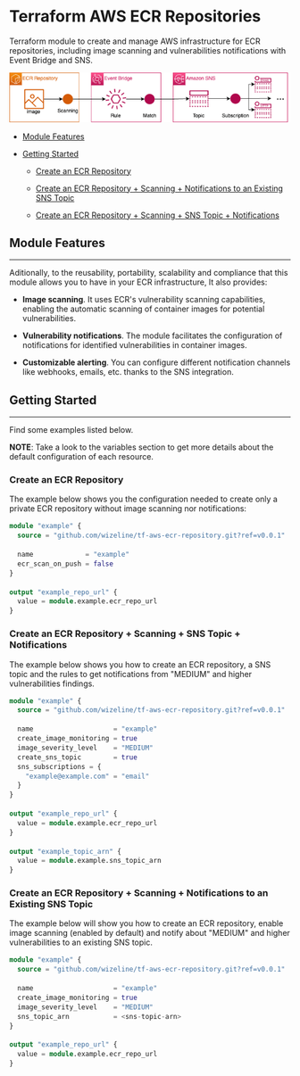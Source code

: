 # Terraform AWS ECR Repositories

Terraform module to create and manage AWS infrastructure for ECR repositories, including image scanning and vulnerabilities notifications with Event Bridge and SNS.

![](./docs/img/tf_aws_ecr_repositories.png)

* [Module Features](#module-features)

* [Getting Started](#getting-started)

    * [Create an ECR Repository](#create-an-ecr-repository)

    * [Create an ECR Repository + Scanning + Notifications to an Existing SNS Topic](#create-an-ecr-repository--scanning--notifications-to-an-existing-sns-topic)

    * [Create an ECR Repository + Scanning + SNS Topic + Notifications](#create-an-ecr-repository--scanning--sns-topic--notifications)



## Module Features
<hr />

Aditionally, to the reusability, portability, scalability and compliance that this module allows you to have in your ECR infrastructure, It also provides:

* **Image scanning**. It uses  ECR's vulnerability scanning capabilities, enabling the automatic scanning of container images for potential vulnerabilities.

* **Vulnerability notifications**. The module facilitates the configuration of notifications for identified vulnerabilities in container images. 

* **Customizable alerting**. You can configure different notification channels like webhooks, emails, etc. thanks to the SNS integration.

## Getting Started
<hr />

Find some examples listed below.

**NOTE**: Take a look to the variables section to get more details about the default configuration of each resource.

### Create an ECR Repository

The example below shows you the configuration needed to create only a private ECR repository without image scanning nor notifications:

```terraform
module "example" {
  source = "github.com/wizeline/tf-aws-ecr-repository.git?ref=v0.0.1"
  
  name             = "example"
  ecr_scan_on_push = false
}

output "example_repo_url" {
  value = module.example.ecr_repo_url
}
```

### Create an ECR Repository + Scanning + SNS Topic + Notifications

The example below shows you how to create an ECR repository, a SNS topic and the rules to get notifications from "MEDIUM" and higher vulnerabilities findings.

```terraform
module "example" {
  source = "github.com/wizeline/tf-aws-ecr-repository.git?ref=v0.0.1"
  
  name                    = "example"
  create_image_monitoring = true
  image_severity_level    = "MEDIUM"
  create_sns_topic        = true
  sns_subscriptions = {
    "example@example.com" = "email"
  }
}

output "example_repo_url" {
  value = module.example.ecr_repo_url
}

output "example_topic_arn" {
  value = module.example.sns_topic_arn
}
```

### Create an ECR Repository + Scanning + Notifications to an Existing SNS Topic

The example below will show you how to create an ECR repository, enable image scanning (enabled by default) and notify about "MEDIUM" and higher vulnerabilities to an existing SNS topic.

```terraform
module "example" {
  source = "github.com/wizeline/tf-aws-ecr-repository.git?ref=v0.0.1"
  
  name                    = "example"
  create_image_monitoring = true
  image_severity_level    = "MEDIUM"
  sns_topic_arn           = <sns-topic-arn>
}

output "example_repo_url" {
  value = module.example.ecr_repo_url
}
```
